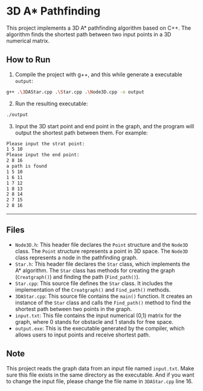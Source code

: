 # 3D A* Pathfinding

This project implements a 3D A* pathfinding algorithm based on C++. 
The algorithm finds the shortest path between two input points in a 3D numerical matrix.


## How to Run

1. Compile the project with g++, and this while generate a executable `output`:

```bash
g++ .\3DAStar.cpp .\Star.cpp .\Node3D.cpp -o output
```

2. Run the resulting executable:

```bash
./output
```

3. Input the 3D start point and end point in the graph, and the program will output the shortest path between them. For example:

```bash
Please input the strat point:
1 5 10
Please input the end point:
2 8 16
a path is found 
1 5 10
1 6 11
1 7 12
1 8 13
2 8 14
2 7 15
2 8 16
```
---

## Files

- `Node3D.h`: This header file declares the `Point` structure and the `Node3D` class. The `Point` structure represents a point in 3D space. The `Node3D` class represents a node in the pathfinding graph.
- `Star.h`: This header file declares the `Star` class, which implements the A* algorithm. The `Star` class has methods for creating the graph (`Creatgraph()`) and finding the path (`Find_path()`).
- `Star.cpp`: This source file defines the `Star` class. It includes the implementation of the `Creatgraph()` and `Find_path()` methods.
- `3DAStar.cpp`: This source file contains the `main()` function. It creates an instance of the `Star` class and calls the `Find_path()` method to find the shortest path between two points in the graph.
- `input.txt`: This file contains the input numerical (0,1) matrix for the graph, where 0 stands for obstacle and 1 stands for free space.
- `output.exe`: This is the executable generated by the compiler, which allows users to input points and receive shortest path.

## Note

This project reads the graph data from an input file named `input.txt`. Make sure this file exists in the same directory as the executable. And if you want to change the input file, please change the file name in `3DAStar.cpp` line 16.
